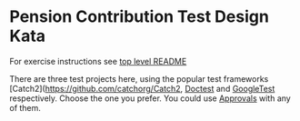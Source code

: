 Pension Contribution Test Design Kata
=====================================

For exercise instructions see [top level README](../README.md)

There are three test projects here, using the popular test frameworks [Catch2](https://github.com/catchorg/Catch2, [Doctest](https://github.com/doctest/doctest) and [GoogleTest](http://google.github.io/googletest/) respectively. Choose the one you prefer. You could use [Approvals](https://approvaltestscpp.readthedocs.io/en/latest/index.html) with any of them.


